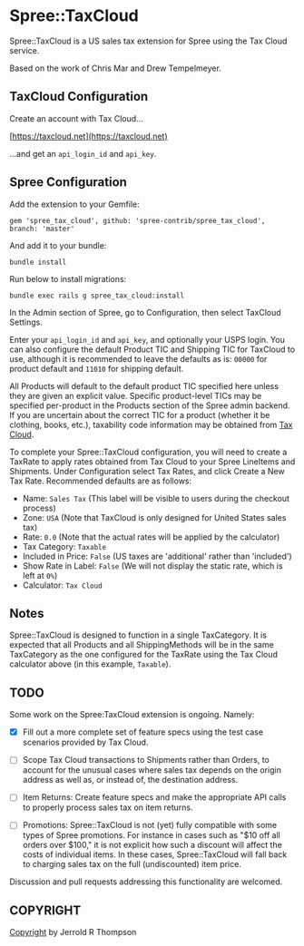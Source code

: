 Spree::TaxCloud 
=======================

Spree::TaxCloud is a US sales tax extension for Spree using the Tax Cloud service.

Based on the work of Chris Mar and Drew Tempelmeyer.

TaxCloud Configuration
-----

Create an account with Tax Cloud...

[https://taxcloud.net](https://taxcloud.net)

...and get an `api_login_id` and `api_key`.

Spree Configuration
------------------------

Add the extension to your Gemfile:

    gem 'spree_tax_cloud', github: 'spree-contrib/spree_tax_cloud', branch: 'master'
    
And add it to your bundle:

    bundle install

Run below to install migrations:

    bundle exec rails g spree_tax_cloud:install

In the Admin section of Spree, go to Configuration, then select TaxCloud Settings.

Enter your `api_login_id` and `api_key`, and optionally your USPS login. You can also configure the default Product TIC and Shipping TIC for TaxCloud to use, although it is recommended to leave the defaults as is: `00000` for product default and `11010` for shipping default.

All Products will default to the default product TIC specified here unless they are given an explicit value. Specific product-level TICs may be specified per-product in the Products section of the Spree admin backend. If you are uncertain about the correct TIC for a product (whether it be clothing, books, etc.), taxability code information may be obtained from [Tax Cloud](https://taxcloud.net/tic/default.aspx).

To complete your Spree::TaxCloud configuration, you will need to create a TaxRate to apply rates obtained from Tax Cloud to your Spree LineItems and Shipments. Under Configuration select Tax Rates, and click Create a New Tax Rate. Recommended defaults are as follows:

- Name: `Sales Tax` (This label will be visible to users during the checkout process)
- Zone: `USA` (Note that TaxCloud is only designed for United States sales tax)
- Rate: `0.0` (Note that the actual rates will be applied by the calculator)
- Tax Category: `Taxable`
- Included in Price: `False` (US taxes are 'additional' rather than 'included')
- Show Rate in Label: `False` (We will not display the static rate, which is left at `0%`)
- Calculator: `Tax Cloud`

Notes
------------------------

Spree::TaxCloud is designed to function in a single TaxCategory. It is expected that all Products and all ShippingMethods will be in the same TaxCategory as the one configured for the TaxRate using the Tax Cloud calculator above (in this example, `Taxable`).

TODO
----

Some work on the Spree:TaxCloud extension is ongoing. Namely:

- [x] Fill out a more complete set of feature specs using the test case scenarios provided by Tax Cloud.

- [ ] Scope Tax Cloud transactions to Shipments rather than Orders, to account for the unusual cases where sales tax depends on the origin address as well as, or instead of, the destination address.

- [ ] Item Returns: Create feature specs and make the appropriate API calls to properly process sales tax on item returns.

- [ ] Promotions: Spree::TaxCloud is not (yet) fully compatible with some types of Spree promotions. For instance in cases such as "$10 off all orders over $100," it is not explicit how such a discount will affect the costs of individual items. In these cases, Spree::TaxCloud will fall back to charging sales tax on the full (undiscounted) item price.

Discussion and pull requests addressing this functionality are welcomed.

COPYRIGHT
---------

[Copyright]( http://jet.mit-license.org/ ) by Jerrold R Thompson 

